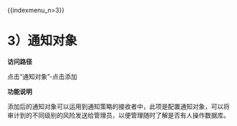 {{indexmenu_n>3}}

# 3）通知对象

**访问路径**

点击“通知对象”-点击添加

**功能说明**

添加后的通知对象可以运用到通知策略的接收者中，此项是配置通知对象，可以将审计到的不同级别的风险发送给管理员，以便管理随时了解是否有人操作数据库。
